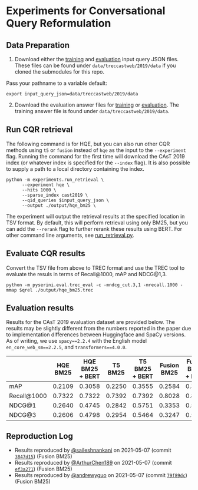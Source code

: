 # Experiments for Conversational Query Reformulation

## Data Preparation

1. Download either the [training](https://github.com/daltonj/treccastweb/blob/master/2019/data/training/train_topics_v1.0.json) and [evaluation](https://github.com/daltonj/treccastweb/blob/master/2019/data/evaluation/evaluation_topics_v1.0.json) input query JSON files. These files can be found under `data/treccastweb/2019/data` if you cloned the submodules for this repo.

Pass your pathname to a variable
default:
```shell=bash
export input_query_json=data/treccastweb/2019/data
```

2. Download the evaluation answer files for [training](https://github.com/daltonj/treccastweb/blob/master/2019/data/training/train_topics_mod.qrel) or [evaluation](https://trec.nist.gov/data/cast/2019qrels.txt). The training answer file is found under `data/treccastweb/2019/data`.

## Run CQR retrieval

The following command is for HQE, but you can also run other CQR methods using `t5` or `fusion` instead of `hqe` as the input to the `--experiment` flag. Running the command for the first time will download the CAsT 2019 index (or whatever index is specified for the `--index` flag). It is also possible to supply a path to a local directory containing the index.

```shell=bash
python -m experiments.run_retrieval \
      --experiment hqe \
      --hits 1000 \
      --sparse_index cast2019 \
      --qid_queries $input_query_json \
      --output ./output/hqe_bm25 \
```

The experiment will output the retrieval results at the specified location in TSV format. By default, this will perform retrieval using only BM25, but you can add the `--rerank` flag to further rerank these results using BERT. For other command line arguments, see [run_retrieval.py](../experiments/run_retrieval.py).

## Evaluate CQR results

Convert the TSV file from above to TREC format and use the TREC tool to evaluate the resuls in terms of Recall@1000, mAP and NDCG@1,3.

```shell=bash
python -m pyserini.eval.trec_eval -c -mndcg_cut.3,1 -mrecall.1000 -mmap $qrel ./output/hqe_bm25.trec
```

## Evaluation results

Results for the CAsT 2019 evaluation dataset are provided below. The results may be slightly different from the numbers reported in the paper due to implementation differences between Huggingface and SpaCy versions. As of writing, we use `spacy==2.2.4` with the English model `en_core_web_sm==2.2.5`, and `transformers==4.0.0`.

|             | HQE BM25 | HQE BM25 + BERT | T5 BM25 | T5 BM25 + BERT | Fusion BM25 | Fusion BM25 + BERT |
| ----------- | :------: | :-------------: | :-----: | :------------: | :---------: | :----------------: |
| mAP         |  0.2109  |     0.3058      | 0.2250  |     0.3555     |   0.2584    |       0.3739       |
| Recall@1000 |  0.7322  |     0.7322      | 0.7392  |     0.7392     |   0.8028    |       0.8028       |
| NDCG@1      |  0.2640  |     0.4745      | 0.2842  |     0.5751     |   0.3353    |       0.5838       |
| NDCG@3      |  0.2606  |     0.4798      | 0.2954  |     0.5464     |   0.3247    |       0.5640       |

## Reproduction Log

+ Results reproduced by [@saileshnankani](https://github.com/saileshnankani) on 2021-05-07 (commit [`3847d15`](https://github.com/castorini/chatty-goose/commit/3847d15f3fb39a57ac061648c863798dd4510049)) (Fusion BM25)
+ Results reproduced by [@ArthurChen189](https://github.com/ArthurChen189) on 2021-05-07 (commit [`ef3a271`](https://github.com/castorini/chatty-goose/commit/ef3a27119d6825a96ae85d1453d6b4eac4ed22b7)) (Fusion BM25)
+ Results reproduced by [@andrewyguo](https://github.com/andrewyguo) on 2021-05-07 (commit [`79f89dc`](https://github.com/castorini/chatty-goose/commit/79f89dcaccc9b5d6b89b3d3012b98e98548bf6c7)) (Fusion BM25)
